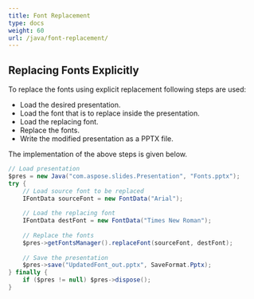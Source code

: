 ```yaml
---
title: Font Replacement
type: docs
weight: 60
url: /java/font-replacement/
---
```


## **Replacing Fonts Explicitly**
To replace the fonts using explicit replacement following steps are used:

- Load the desired presentation.
- Load the font that is to replace inside the presentation.
- Load the replacing font.
- Replace the fonts.
- Write the modified presentation as a PPTX file.

The implementation of the above steps is given below.

```java
// Load presentation
$pres = new Java("com.aspose.slides.Presentation", "Fonts.pptx");
try {
    // Load source font to be replaced
    IFontData sourceFont = new FontData("Arial");
    
    // Load the replacing font
    IFontData destFont = new FontData("Times New Roman");
    
    // Replace the fonts
    $pres->getFontsManager().replaceFont(sourceFont, destFont);
    
    // Save the presentation
    $pres->save("UpdatedFont_out.pptx", SaveFormat.Pptx);
} finally {
    if ($pres != null) $pres->dispose();
}
```

